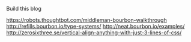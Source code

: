 Build this blog

https://robots.thoughtbot.com/middleman-bourbon-walkthrough
http://refills.bourbon.io/type-systems/
http://neat.bourbon.io/examples/
http://zerosixthree.se/vertical-align-anything-with-just-3-lines-of-css/